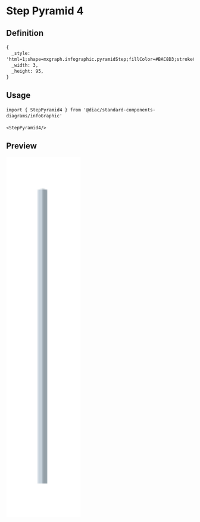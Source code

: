 # Step Pyramid 4

## Definition

```
{
  _style: 'html=1;shape=mxgraph.infographic.pyramidStep;fillColor=#BAC8D3;strokeColor=none;shadow=0;',
  _width: 3,
  _height: 95,
}
```

## Usage

```
import { StepPyramid4 } from '@diac/standard-components-diagrams/infoGraphic'

<StepPyramid4/>
```

## Preview

<img src="./step-pyramid-4.png" width="200"/>
